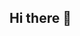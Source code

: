## Hi there 👋

<!--
**nkirkpatrick/nkirkpatrick** is a ✨ _special_ ✨ repository because its `README.md` (this file) appears on your GitHub profile.

Here are some ideas to get you started:

- 🔭 I’m currently working on managing IT operations team
- 🌱 I’m currently learning DevOps, AI, Python, Django
- 💬 Ask me about ...
- 📫 How to reach me: norbert_kirkpatrick@yahoo.com    
- 😄 Pronouns: he/him    
- ⚡ Fun fact: Born and raised in San Diego, CA.  Indoor Enthusiast
-->

